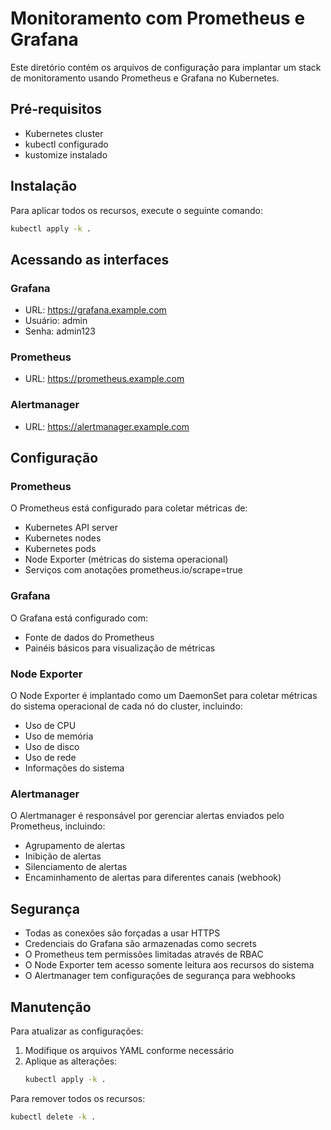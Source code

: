 # Monitoramento com Prometheus e Grafana

Este diretório contém os arquivos de configuração para implantar um stack de monitoramento usando Prometheus e Grafana no Kubernetes.

## Pré-requisitos

- Kubernetes cluster
- kubectl configurado
- kustomize instalado

## Instalação

Para aplicar todos os recursos, execute o seguinte comando:

```bash
kubectl apply -k .
```

## Acessando as interfaces

### Grafana
- URL: https://grafana.example.com
- Usuário: admin
- Senha: admin123

### Prometheus
- URL: https://prometheus.example.com

### Alertmanager
- URL: https://alertmanager.example.com

## Configuração

### Prometheus
O Prometheus está configurado para coletar métricas de:
- Kubernetes API server
- Kubernetes nodes
- Kubernetes pods
- Node Exporter (métricas do sistema operacional)
- Serviços com anotações prometheus.io/scrape=true

### Grafana
O Grafana está configurado com:
- Fonte de dados do Prometheus
- Painéis básicos para visualização de métricas

### Node Exporter
O Node Exporter é implantado como um DaemonSet para coletar métricas do sistema operacional de cada nó do cluster, incluindo:
- Uso de CPU
- Uso de memória
- Uso de disco
- Uso de rede
- Informações do sistema

### Alertmanager
O Alertmanager é responsável por gerenciar alertas enviados pelo Prometheus, incluindo:
- Agrupamento de alertas
- Inibição de alertas
- Silenciamento de alertas
- Encaminhamento de alertas para diferentes canais (webhook)

## Segurança

- Todas as conexões são forçadas a usar HTTPS
- Credenciais do Grafana são armazenadas como secrets
- O Prometheus tem permissões limitadas através de RBAC
- O Node Exporter tem acesso somente leitura aos recursos do sistema
- O Alertmanager tem configurações de segurança para webhooks

## Manutenção

Para atualizar as configurações:

1. Modifique os arquivos YAML conforme necessário
2. Aplique as alterações:
   ```bash
   kubectl apply -k .
   ```

Para remover todos os recursos:

```bash
kubectl delete -k .
``` 